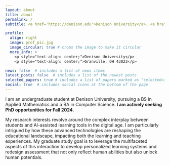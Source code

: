 ```yaml
---
layout: about
title: about
permalink: /
subtitle: <a href='https://denison.edu'>Denison University</a>. <a href='mailto:le_u1@denison.edu'>le_u1@denison.edu</a>

profile:
  align: right
  image: prof_pic.jpg
  image_circular: true # crops the image to make it circular
  more_info: >
    <p style="text-align: center;">Denison University</p>
    <p style="text-align: center;">Granville, OH 43023</p>

news: false  # includes a list of news items
latest_posts: false  # includes a list of the newest posts
selected_papers: true # includes a list of papers marked as "selected={true}"
social: true  # includes social icons at the bottom of the page
---
```


I am an undergraduate student at Denison University, pursuing a BS in Applied Mathematics and a BA in Computer Science. <strong>I am actively seeking PhD opportunities for Fall 2024.</strong>

My research interests revolve around the complex interplay between students and AI-assisted learning tools in the digital age. I am particularly intrigued by how these advanced technologies are reshaping the educational landscape, impacting both the learning and teaching experiences. My graduate study goal is to leverage the multifaceted aspects of this interaction to develop personalized learning systems and redesign assessment that not only reflect human abilities but also unlock human potentials.

<!-- Write your biography here. Tell the world about yourself. Link to your favorite [subreddit](http://reddit.com). You can put a picture in, too. The code is already in, just name your picture `prof_pic.jpg` and put it in the `img/` folder.

Put your address / P.O. box / other info right below your picture. You can also disable any of these elements by editing `profile` property of the YAML header of your `_pages/about.md`. Edit `_bibliography/papers.bib` and Jekyll will render your [publications page](/al-folio/publications/) automatically.

Link to your social media connections, too. This theme is set up to use [Font Awesome icons](http://fortawesome.github.io/Font-Awesome/) and [Academicons](https://jpswalsh.github.io/academicons/), like the ones below. Add your Facebook, Twitter, LinkedIn, Google Scholar, or just disable all of them. -->